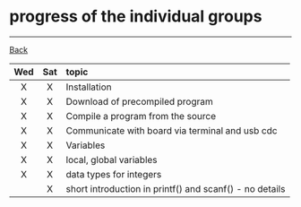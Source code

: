 # progress of the individual groups

---

[Back](README.md)

| Wed | Sat | topic |
|:---:|:---:|:------|
|  X  |  X  | Installation |
|  X  |  X  | Download of precompiled program |
|  X  |  X  | Compile a program from the source |
|  X  |  X  | Communicate with board via terminal and usb cdc |
|  X  |  X  | Variables |
|  X  |  X  | local, global variables |
|  X  |  X  | data types for integers |
|     |  X  | short introduction in printf() and scanf() - no details |
